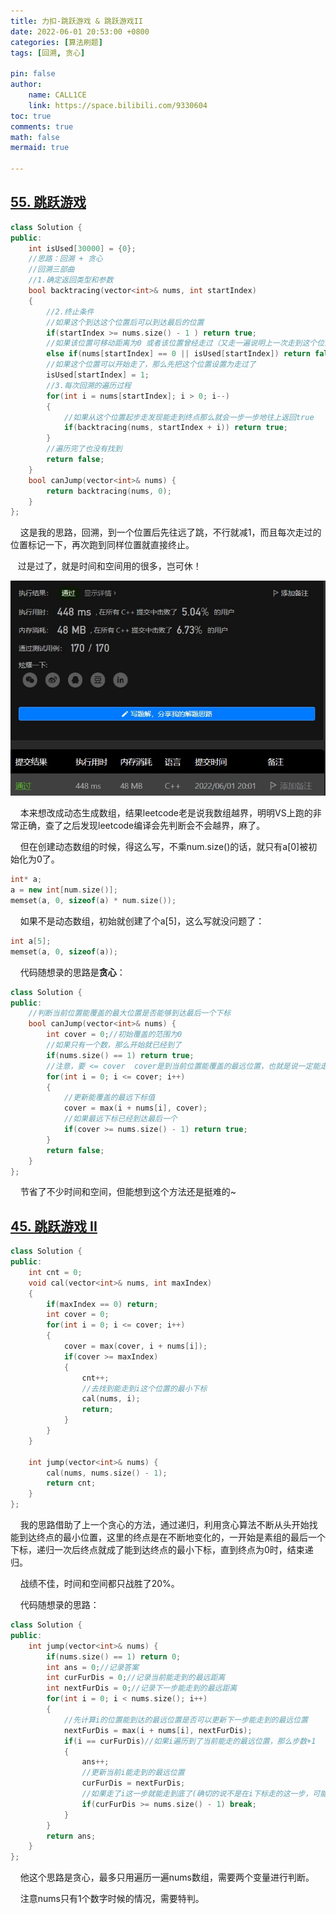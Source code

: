 ```yaml
---
title: 力扣-跳跃游戏 & 跳跃游戏II
date: 2022-06-01 20:53:00 +0800
categories: [算法刷题]
tags: [回溯, 贪心]

pin: false
author: 
    name: CALL1CE
    link: https://space.bilibili.com/9330604
toc: true
comments: true
math: false
mermaid: true

---
```


## [55. 跳跃游戏](https://leetcode.cn/problems/jump-game/)

```cpp
class Solution {
public:
    int isUsed[30000] = {0};
    //思路：回溯 + 贪心
    //回溯三部曲
    //1.确定返回类型和参数
    bool backtracing(vector<int>& nums, int startIndex)
    {
        //2.终止条件
        //如果这个到达这个位置后可以到达最后的位置
        if(startIndex >= nums.size() - 1 ) return true;
        //如果该位置可移动距离为0 或者该位置曾经走过（又走一遍说明上一次走到这个位置后再往前怎么走都走不通了）
        else if(nums[startIndex] == 0 || isUsed[startIndex]) return false;
        //如果这个位置可以开始走了，那么先把这个位置设置为走过了
        isUsed[startIndex] = 1;
        //3.每次回溯的遍历过程
        for(int i = nums[startIndex]; i > 0; i--)
        {
            //如果从这个位置起步走发现能走到终点那么就会一步一步地往上返回true
            if(backtracing(nums, startIndex + i)) return true;
        }
        //遍历完了也没有找到
        return false;
    }
    bool canJump(vector<int>& nums) {
        return backtracing(nums, 0);
    }
};
```

    这是我的思路，回溯，到一个位置后先往远了跳，不行就减1，而且每次走过的位置标记一下，再次跑到同样位置就直接终止。

   过是过了，就是时间和空间用的很多，岂可休！

![](https://raw.githubusercontent.com/CALL1CE/ImgStage/main/202206012006388.jpg)

    本来想改成动态生成数组，结果leetcode老是说我数组越界，明明VS上跑的非常正确，查了之后发现leetcode编译会先判断会不会越界，麻了。

    但在创建动态数组的时候，得这么写，不乘num.size()的话，就只有a[0]被初始化为0了。

```cpp
int* a;
a = new int[num.size()];
memset(a, 0, sizeof(a) * num.size());
```

    如果不是动态数组，初始就创建了个a[5]，这么写就没问题了：

```cpp
int a[5];
memset(a, 0, sizeof(a));
```

    代码随想录的思路是**贪心**：

```cpp
class Solution {
public:
    //判断当前位置能覆盖的最大位置是否能够到达最后一个下标
    bool canJump(vector<int>& nums) {
        int cover = 0;//初始覆盖的范围为0
        //如果只有一个数，那么开始就已经到了
        if(nums.size() == 1) return true;
        //注意，要 <= cover  cover是到当前位置能覆盖的最远位置，也就是说一定能走到的下标是cover
        for(int i = 0; i <= cover; i++)
        {
            //更新能覆盖的最远下标值
            cover = max(i + nums[i], cover);
            //如果最远下标已经到达最后一个
            if(cover >= nums.size() - 1) return true;
        }
        return false;
    }
};
```

    节省了不少时间和空间，但能想到这个方法还是挺难的~

## [45. 跳跃游戏 II](https://leetcode.cn/problems/jump-game-ii/)

```cpp
class Solution {
public:
    int cnt = 0;
    void cal(vector<int>& nums, int maxIndex)
    {
        if(maxIndex == 0) return;
        int cover = 0;
        for(int i = 0; i <= cover; i++)
        {
            cover = max(cover, i + nums[i]);
            if(cover >= maxIndex)
            {
                cnt++;
                //去找到能走到i这个位置的最小下标
                cal(nums, i);
                return;
            }
        }
    } 

    int jump(vector<int>& nums) {
        cal(nums, nums.size() - 1);
        return cnt;
    }
};
```

    我的思路借助了上一个贪心的方法，通过递归，利用贪心算法不断从头开始找能到达终点的最小位置，这里的终点是在不断地变化的，一开始是素组的最后一个下标，递归一次后终点就成了能到达终点的最小下标，直到终点为0时，结束递归。

    战绩不佳，时间和空间都只战胜了20%。

    代码随想录的思路：

```cpp
class Solution {
public:
    int jump(vector<int>& nums) {
        if(nums.size() == 1) return 0;
        int ans = 0;//记录答案
        int curFurDis = 0;//记录当前能走到的最远距离
        int nextFurDis = 0;//记录下一步能走到的最远距离
        for(int i = 0; i < nums.size(); i++)
        {
            //先计算i的位置能到达的最远位置是否可以更新下一步能走到的最远位置
            nextFurDis = max(i + nums[i], nextFurDis);
            if(i == curFurDis)//如果i遍历到了当前能走的最远位置，那么步数+1
            {
                ans++;
                //更新当前i能走到的最远位置
                curFurDis = nextFurDis;
                //如果走了i这一步就能走到底了(确切的说不是在i下标走的这一步，可能是在i之前某一个下标但一定是在上一个i之后)
                if(curFurDis >= nums.size() - 1) break;
            }
        }
        return ans;
    }
};
```

    他这个思路是贪心，最多只用遍历一遍nums数组，需要两个变量进行判断。

    注意nums只有1个数字时候的情况，需要特判。

